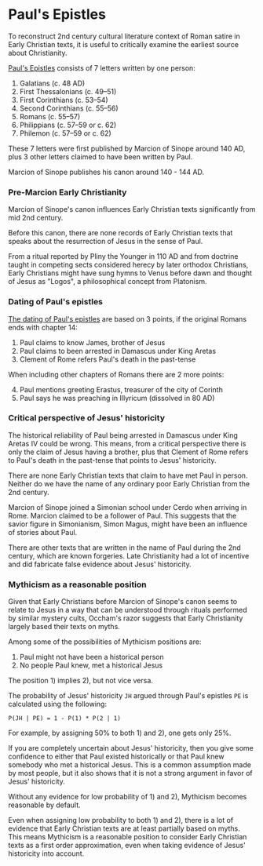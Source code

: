 # Paul's Epistles

To reconstruct 2nd century cultural literature context of Roman satire in Early Christian texts,
it is useful to critically examine the earliest source about Christianity.

[Paul's Epistles](https://en.wikipedia.org/wiki/Pauline_epistles) consists of 7 letters written by one person:

1. Galatians (c. 48 AD)
2. First Thessalonians (c. 49–51)
3. First Corinthians (c. 53–54)
4. Second Corinthians (c. 55–56)
5. Romans (c. 55–57)
6. Philippians (c. 57–59 or c. 62)
7. Philemon (c. 57–59 or c. 62)

These 7 letters were first published by Marcion of Sinope around 140 AD, plus 3 other letters claimed to have been written by Paul.

Marcion of Sinope publishes his canon around 140 - 144 AD.

### Pre-Marcion Early Christianity

Marcion of Sinope's canon influences Early Christian texts significantly from mid 2nd century.

Before this canon, there are none records of Early Christian texts that speaks about the resurrection of Jesus in the sense of Paul.

From a ritual reported by Pliny the Younger in 110 AD and from doctrine taught in competing sects considered herecy by later orthodox Christians,
Early Christians might have sung hymns to Venus before dawn and thought of Jesus as "Logos", a philosophical concept from Platonism.

### Dating of Paul's epistles

[The dating of Paul's epistles](https://www.reddit.com/r/AcademicBiblical/comments/mna9ea/an_update_on_dating_pauls_letters_without_acts/)
are based on 3 points, if the original Romans ends with chapter 14:

1. Paul claims to know James, brother of Jesus
2. Paul claims to been arrested in Damascus under King Aretas
3. Clement of Rome refers Paul's death in the past-tense

When including other chapters of Romans there are 2 more points:

4. Paul mentions greeting Erastus, treasurer of the city of Corinth
5. Paul says he was preaching in Illyricum (dissolved in 80 AD)

### Critical perspective of Jesus' historicity

The historical reliability of Paul being arrested in Damascus under King Aretas IV could be wrong.
This means, from a critical perspective there is only the claim of Jesus having a brother,
plus that Clement of Rome refers to Paul's death in the past-tense that points to Jesus' historicity.

There are none Early Christian texts that claim to have met Paul in person.
Neither do we have the name of any ordinary poor Early Christian from the 2nd century.

Marcion of Sinope joined a Simonian school under Cerdo when arriving in Rome.
Marcion claimed to be a follower of Paul.
This suggests that the savior figure in Simonianism, Simon Magus, might have been an influence of stories about Paul.

There are other texts that are written in the name of Paul during the 2nd century, which are known forgeries.
Late Christianity had a lot of incentive and did fabricate false evidence about Jesus' historicity.

### Mythicism as a reasonable position

Given that Early Christians before Marcion of Sinope's canon seems to relate to Jesus in a way
that can be understood through rituals performed by similar mystery cults,
Occham's razor suggests that Early Christianity largely based their texts on myths.

Among some of the possibilities of Mythicism positions are:

1. Paul might not have been a historical person
2. No people Paul knew, met a historical Jesus

The position 1) implies 2), but not vice versa.

The probability of Jesus' historicity `JH` argued through Paul's epistles `PE` is calculated using the following:

`P(JH | PE) = 1 - P(1) * P(2 | 1)`

For example, by assigning 50% to both 1) and 2), one gets only 25%.

If you are completely uncertain about Jesus' historicity,
then you give some confidence to either that Paul existed historically
or that Paul knew somebody who met a historical Jesus.
This is a common assumption made by most people,
but it also shows that it is not a strong argument in favor of Jesus' historicity.

Without any evidence for low probability of 1) and 2), Mythicism becomes reasonable by default.

Even when assigning low probability to both 1) and 2),
there is a lot of evidence that Early Christian texts are at least partially based on myths.
This means Mythicism is a reasonable position to consider Early Christian texts as a first order approximation,
even when taking evidence of Jesus' historicity into account.
